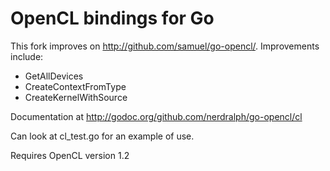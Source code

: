 OpenCL bindings for Go
======================

This fork improves on <http://github.com/samuel/go-opencl/>.  Improvements include:
- GetAllDevices
- CreateContextFromType
- CreateKernelWithSource

Documentation at <http://godoc.org/github.com/nerdralph/go-opencl/cl>

Can look at cl_test.go for an example of use.

Requires OpenCL version 1.2
